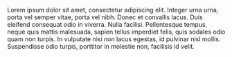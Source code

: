 Lorem ipsum dolor sit amet, consectetur adipiscing elit. Integer urna urna, porta vel semper vitae, porta vel nibh. Donec et convallis lacus. Duis eleifend consequat odio in viverra. Nulla facilisi. Pellentesque tempus, neque quis mattis malesuada, sapien tellus imperdiet felis, quis sodales odio quam non turpis. In vulputate nisi non lacus egestas, id pulvinar nisl mollis. Suspendisse odio turpis, porttitor in molestie non, facilisis id velit.